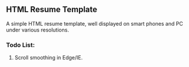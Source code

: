 HTML Resume Template
--------------------

A simple HTML resume template, well displayed on smart phones and PC under various resolutions.

### Todo List:
1. Scroll smoothing in Edge/IE.


